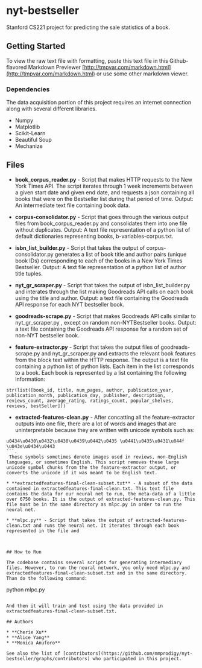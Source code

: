 # nyt-bestseller
Stanford CS221 project for predicting the sale statistics of a book.


## Getting Started

To view the raw text file with formatting, paste this text file in this Github-flavored Markdown Previewer [http://tmpvar.com/markdown.html](http://tmpvar.com/markdown.html) or use some other markdown viewer. 


### Dependencies

The data acquisition portion of this project requires an internet connection along with several different libraries. 

* Numpy
* Matplotlib
* Scikit-Learn
* Beautiful Soup
* Mechanize


## Files

* **book\_corpus\_reader.py** - Script that makes HTTP requests to the New York Times API. The script iterates through 1 week increments between a given start date and given end date, and requests a json containing all books that were on the Bestseller list during that period of time. Output: An intermediate text file containing book data.

* **corpus-consolidator.py** - Script that goes through the various output files from book\_corpus\_reader.py and consolidates them into one file without duplicates. Output: A text file representation of a python list of default dictionaries representing books, b-variables-corpus.txt. 

* **isbn\_list\_builder.py** - Script that takes the output of corpus-consolidator.py generates a list of book title and author pairs (unique book IDs) corresponding to each of the books in a New York Times Bestseller.  Output: A text file representation of a python list of author title tuples.

* **nyt\_gr\_scraper.py** - Script that takes the output of isbn\_list\_builder.py and interates through the list making Goodreads API calls on each book using the title and author. Output: a text file containing the Goodreads API response for each NYT bestseller book. 

* **goodreads-scrape.py** - Script that makes Goodreads API calls similar to nyt\_gr\_scraper.py , except on random non-NYTBestseller books. Output: a text file containing the Goodreads API response for a random set of non-NYT bestseller book. 

* **feature-extractor.py** - Script that takes the output files of goodreads-scrape.py and nyt\_gr\_scraper.py and extracts the relevant book features from the block text within the HTTP response. The output is a text file containing a python list of python lists. Each item in the list corresponds to a book. Each book is represented by a list containing the following information: 
```
str(list([book_id, title, num_pages, author, publication_year, publication_month, publication_day, publisher, description, reviews_count, average_rating, ratings_count, popular_shelves,  reviews, bestSeller]))
```

* **extracted-features-clean.py** - After concatting all the feature-extractor outputs into one file, there are a lot of words and images that are uninterpretable because they are written with unicode symbols such as: 
```
u0434\u0430\u0432\u0430\u0439\u0442\u0435 \u0441\u0435\u0431\u044f \u043e\u0434\u0443
```.
 These symbols sometimes denote images used in reviews, non-English languages, or sometimes English. This script removes these large unicode symbol chunks from the the feature-extractor output, or converts the unicode if it was meant to be English text. 

* **extractedfeatures-final-clean-subset.txt** - A subset of the data contained in extractedfeatures-final-clean.txt. This text file contains the data for our neural net to run, the meta-data of a little over 6750 books. It is the output of extracted-features-clean.py. This file must be in the same directory as mlpc.py in order to run the neural net.

* **mlpc.py** - Script that takes the output of extracted-features-clean.txt and runs the neural net. It iterates through each book represented in the file and 



## How to Run

The codebase contains several scripts for generating intermediary files. However, to run the neural network, you only need mlpc.py and extractedfeatures-final-clean-subset.txt and in the same directory. Than do the following command: 

```
python mlpc.py
```

And then it will train and test using the data provided in extractedfeatures-final-clean-subset.txt.

## Authors

* **Cherie Xu**
* **Alice Yang**
* **Monica Anuforo**

See also the list of [contributors](https://github.com/mmprodigy/nyt-bestseller/graphs/contributors) who participated in this project.